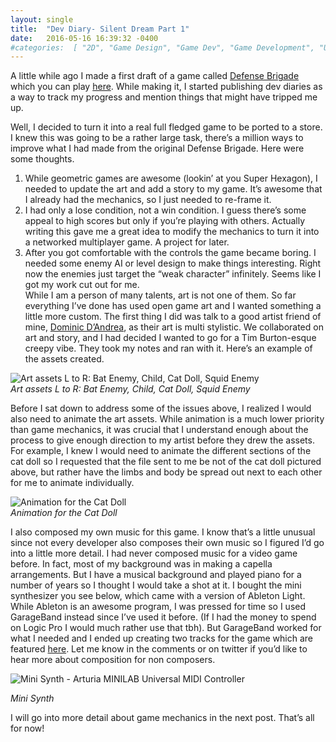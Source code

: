 ```yaml
---
layout: single
title:  "Dev Diary- Silent Dream Part 1"
date:   2016-05-16 16:39:32 -0400 
#categories:  [ "2D", "Game Design", "Game Dev", "Game Development", "Unity", "Unity3D", "Video Games" ]
---
```


A little while ago I made a first draft of a game called [Defense Brigade](http://adinashanholtz.com/defense-brigade-game-design-with-unity3d/) which you can play [here](http://defensebrigade.azurewebsites.net/). While making it, I started publishing dev diaries as a way to track my progress and mention things that might have tripped me up.

Well, I decided to turn it into a real full fledged game to be ported to a store. I knew this was going to be a rather large task, there’s a million ways to improve what I had made from the original Defense Brigade. Here were some thoughts.

1. While geometric games are awesome (lookin’ at you Super Hexagon), I needed to update the art and add a story to my game. It’s awesome that I already had the mechanics, so I just needed to re-frame it.
2. I had only a lose condition, not a win condition. I guess there’s some appeal to high scores but only if you’re playing with others. Actually writing this gave me a great idea to modify the mechanics to turn it into a networked multiplayer game. A project for later.
3. After you got comfortable with the controls the game became boring. I needed some enemy AI or level design to make things interesting. Right now the enemies just target the “weak character” infinitely.
Seems like I got my work cut out for me. <br />
While I am a person of many talents, art is not one of them. So far everything I’ve done has used open game art and I wanted something a little more custom. The first thing I did was talk to a good artist friend of mine, [Dominic D’Andrea](http://deadbirdart.weebly.com/), as their art is multi stylistic. We collaborated on art and story, and I had decided I wanted to go for a Tim Burton-esque creepy vibe. They took my notes and ran with it. Here’s an example of the assets created.

![Art assets L to R: Bat Enemy, Child, Cat Doll, Squid Enemy](http://i0.wp.com/deadbirdart.weebly.com/uploads/7/9/1/0/79109740/7081426_orig.jpg)
<em style="display: block;">Art assets L to R: Bat Enemy, Child, Cat Doll, Squid Enemy</em>

Before I sat down to address some of the issues above, I realized I would also need to animate the art assets. While animation is a much lower priority than game mechanics, it was crucial that I understand enough about the process to give enough direction to my artist before they drew the assets. For example, I knew I would need to animate the different sections of the cat doll so I requested that the file sent to me be not of the cat doll pictured above, but rather have the limbs and body be spread out next to each other for me to animate individually.

![Animation for the Cat Doll](http://i0.wp.com/adinashanholtz.com/wp-content/uploads/2016/05/Screenshot-69.png)
<em style="display: block;">Animation for the Cat Doll</em>

I also composed my own music for this game. I know that’s a little unusual since not every developer also composes their own music so I figured I’d go into a little more detail. I had never composed music for a video game before. In fact, most of my background was in making a capella arrangements. But I have a musical background and played piano for a number of years so I thought I would take a shot at it. I bought the mini synthesizer you see below, which came with a version of Ableton Light. While Ableton is an awesome program, I was pressed for time so I used GarageBand instead since I’ve used it before. (If I had the money to spend on Logic Pro I would much rather use that tbh). But GarageBand worked for what I needed and I ended up creating two tracks for the game which are featured [here](https://soundcloud.com/adina-shanholtz/sets/silent-dream-ost). Let me know in the comments or on twitter if you’d like to hear more about composition for non composers.

![Mini Synth - Arturia MINILAB Universal MIDI Controller](http://i0.wp.com/adinashanholtz.com/wp-content/uploads/2016/05/CgVLFowWIAABZgd.jpg) 

<em style="display: block;">Mini Synth</em>

I will go into more detail about game mechanics in the next post.
That’s all for now!

